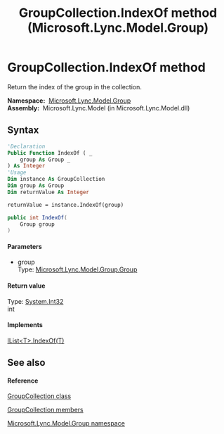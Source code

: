 ﻿---
title: GroupCollection.IndexOf method  (Microsoft.Lync.Model.Group)
TOCTitle: 'IndexOf method '
ms:assetid: M:Microsoft.Lync.Model.Group.GroupCollection.IndexOf(Microsoft.Lync.Model.Group.Group)_DI_3_UC_OCS14MrefLyncWPF
ms:mtpsurl: https://msdn.microsoft.com/en-us/library/microsoft.lync.model.group.groupcollection.indexof(v=office.15)
ms:contentKeyID: 48598807
ms.date: 07/28/2014
mtps_version: v=office.15
f1_keywords:
- Microsoft.Lync.Model.Group.GroupCollection.IndexOf
dev_langs:
- CSharp
- JScript
- VB
- other
---

# GroupCollection.IndexOf method

Return the index of the group in the collection.

**Namespace:**  [Microsoft.Lync.Model.Group](microsoft-lync-model-group-namespace_2.md)  
**Assembly:**  Microsoft.Lync.Model (in Microsoft.Lync.Model.dll)

## Syntax

``` vb
'Declaration
Public Function IndexOf ( _
    group As Group _
) As Integer
'Usage
Dim instance As GroupCollection
Dim group As Group
Dim returnValue As Integer

returnValue = instance.IndexOf(group)
```

``` csharp
public int IndexOf(
    Group group
)
```

#### Parameters

  - group  
    Type: [Microsoft.Lync.Model.Group.Group](group-class-microsoft-lync-model-group_2.md)  

#### Return value

Type: [System.Int32](http://msdn2.microsoft.com/en-us/library/td2s409d)  
int  

#### Implements

[IList\<T\>.IndexOf(T)](http://msdn2.microsoft.com/en-us/library/3w0148af)  

## See also

#### Reference

[GroupCollection class](groupcollection-class-microsoft-lync-model-group_2.md)

[GroupCollection members](groupcollection-members-microsoft-lync-model-group_2.md)

[Microsoft.Lync.Model.Group namespace](microsoft-lync-model-group-namespace_2.md)

